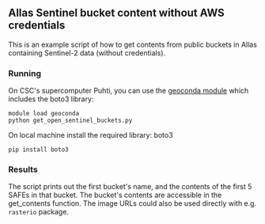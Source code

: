 ## Allas Sentinel bucket content without AWS credentials

This is an example script of how to get contents from public buckets in Allas containing Sentinel-2 data (without credentials).

### Running 

On CSC's supercomputer Puhti, you can use the [geoconda module](https://docs.csc.fi/apps/geoconda/) which includes the boto3 library:
```
module load geoconda
python get_open_sentinel_buckets.py
```

On local machine install the required library: boto3

```
pip install boto3
```


### Results

The script prints out the first bucket's name, and the contents of the first 5 SAFEs in that bucket. The bucket's contents are accessible in the get_contents function.
The image URLs could also be used directly with e.g. `rasterio` package.
